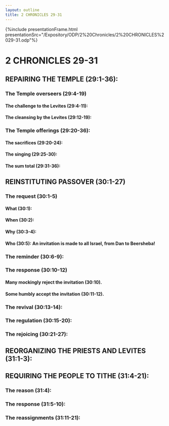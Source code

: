 ```yaml
---
layout: outline
title: 2 CHRONICLES 29-31
---
```

{%include presentationFrame.html presentationSrc="/Expository/ODP/2%20Chronicles/2%20CHRONICLES%2029-31.odp"%}

# 2 CHRONICLES 29-31 
## REPAIRING THE TEMPLE (29:1-36): 
###  The Temple overseers (29:4-19) 
####  The challenge to the Levites (29:4-11): 
####  The cleansing by the Levites (29:12-19): 
###  The Temple offerings (29:20-36): 
####  The sacrifices (29:20-24): 
####  The singing (29:25-30): 
####  The sum total (29:31-36): 
## REINSTITUTING PASSOVER (30:1-27) 
###  The request (30:1-5) 
####  What (30:1): 
####  When (30:2): 
####  Why (30:3-4): 
####  Who (30:5): An invitation is made to all Israel, from Dan to Beersheba! 
###  The reminder (30:6-9): 
###  The response (30:10-12) 
####  Many mockingly reject the invitation (30:10). 
####  Some humbly accept the invitation (30:11-12). 
###  The revival (30:13-14): 
###  The regulation (30:15-20): 
###  The rejoicing (30:21-27): 
## REORGANIZING THE PRIESTS AND LEVITES (31:1-3): 
## REQUIRING THE PEOPLE TO TITHE (31:4-21): 
###  The reason (31:4): 
###  The response (31:5-10): 
###  The reassignments (31:11-21): 
